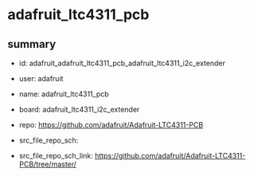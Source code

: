 # adafruit_ltc4311_pcb
 
## summary 
* id: adafruit_adafruit_ltc4311_pcb_adafruit_ltc4311_i2c_extender
* user: adafruit
* name: adafruit_ltc4311_pcb
* board: adafruit_ltc4311_i2c_extender
* repo: https://github.com/adafruit/Adafruit-LTC4311-PCB



* src_file_repo_sch: 
* src_file_repo_sch_link: https://github.com/adafruit/Adafruit-LTC4311-PCB/tree/master/






